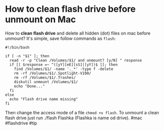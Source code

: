 <!--
title: How to clean flash drive before unmount on Mac
date: 21.12.2013 20:03:52
author: Roman Ožana <ozana@omdesign.cz>
tags: flashdrive, mac, tip
-->


# How to clean flash drive before unmount on Mac

How to **clean flash drive** and delete all hidden (dot) files on mac before unmount? It's simple, save follow commands as `flash`:


    #!/bin/bash
    
    if [ -n "$1" ]; then
      read -r -p "Clean /Volumes/$1/ and unmount? [y/N] " response
      if [[ $response =~ ^([yY][eE][sS]|[yY])$ ]]; then      
        find /Volumes/$1/ -name '._*' -type f -delete 
        rm -rf /Volumes/$1/.Spotlight-V100/
        rm -rf /Volumes/$1/.Trashes/
        diskutil unmount /Volumes/$1/
        echo "Done..."
      fi
    else
      echo "Flash drive name missing"
    fi

 Then change the access mode of a file `chmod +x flash`. To unmount a clean flash drive just run     ./flash
    Flashka
 (Flashka is name od drive). #mac #flashdrive #tip
